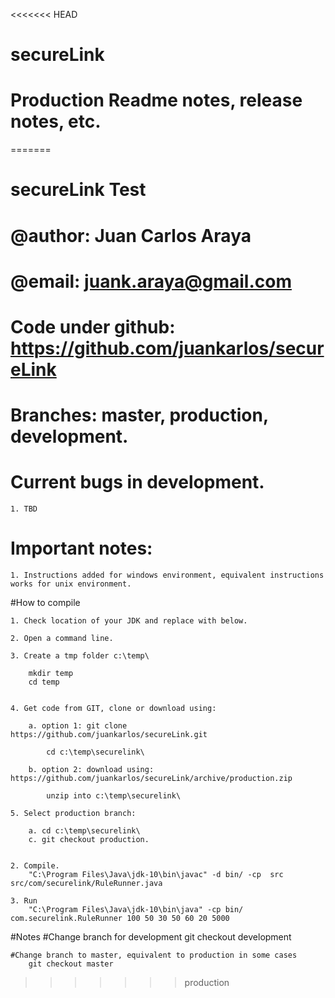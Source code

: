 <<<<<<< HEAD
# secureLink
# Production Readme notes, release notes, etc.
=======
# secureLink Test
# @author: Juan Carlos Araya
# @email: juank.araya@gmail.com
# Code under github: https://github.com/juankarlos/secureLink
# Branches: master, production, development.


# Current bugs in development.
	1. TBD
	
# Important notes:
	1. Instructions added for windows environment, equivalent instructions works for unix environment.

#How to compile

	1. Check location of your JDK and replace with below.
	
	2. Open a command line.
	
	3. Create a tmp folder c:\temp\
	
		mkdir temp
		cd temp
			
	
	4. Get code from GIT, clone or download using:
	
		a. option 1: git clone https://github.com/juankarlos/secureLink.git
		
			cd c:\temp\securelink\
		
		b. option 2: download using: https://github.com/juankarlos/secureLink/archive/production.zip
		
			unzip into c:\temp\securelink\
					
	5. Select production branch:
	
		a. cd c:\temp\securelink\
		c. git checkout production. 
	

	2. Compile.
		"C:\Program Files\Java\jdk-10\bin\javac" -d bin/ -cp  src src/com/securelink/RuleRunner.java

	3. Run
		"C:\Program Files\Java\jdk-10\bin\java" -cp bin/ com.securelink.RuleRunner 100 50 30 50 60 20 5000
		
		
#Notes
	#Change branch for development
		git checkout development
		
	#Change branch to master, equivalent to production in some cases
		git checkout master
>>>>>>> production
